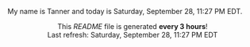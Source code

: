 My name is Tanner and today is Saturday, September 28, 11:27 PM EDT.

<p align="center">This <i>README</i> file is generated <b>every 3 hours</b>!</br>Last refresh: Saturday, September 28, 11:27 PM EDT<br /></p>
